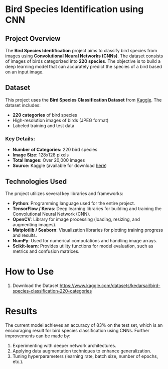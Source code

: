 # Bird Species Identification using CNN

## Project Overview

The **Bird Species Identification** project aims to classify bird species from images using **Convolutional Neural Networks (CNNs)**. The dataset consists of images of birds categorized into **220 species**. The objective is to build a deep learning model that can accurately predict the species of a bird based on an input image.

## Dataset

This project uses the **Bird Species Classification Dataset** from [Kaggle](https://www.kaggle.com/datasets/kedarsai/bird-species-classification-220-categories). The dataset includes:
- **220 categories** of bird species
- High-resolution images of birds (JPEG format)
- Labeled training and test data

### Key Details:
- **Number of Categories:** 220 bird species
- **Image Size:** 128x128 pixels
- **Total Images:** Over 20,000 images
- **Source:** Kaggle (available for download [here](https://www.kaggle.com/datasets/kedarsai/bird-species-classification-220-categories))

## Technologies Used

The project utilizes several key libraries and frameworks:

- **Python**: Programming language used for the entire project.
- **TensorFlow / Keras**: Deep learning libraries for building and training the Convolutional Neural Network (CNN).
- **OpenCV**: Library for image processing (loading, resizing, and augmenting images).
- **Matplotlib / Seaborn**: Visualization libraries for plotting training progress and results.
- **NumPy**: Used for numerical computations and handling image arrays.
- **Scikit-learn**: Provides utility functions for model evaluation, such as metrics and confusion matrices.

# How to Use
1. Download the Dataset
https://www.kaggle.com/datasets/kedarsai/bird-species-classification-220-categories

# Results
The current model achieves an accuracy of 83% on the test set, which is an encouraging result for bird species classification using CNNs. Further improvements can be made by:

1. Experimenting with deeper network architectures.
2. Applying data augmentation techniques to enhance generalization.
3. Tuning hyperparameters (learning rate, batch size, number of epochs, etc.).
